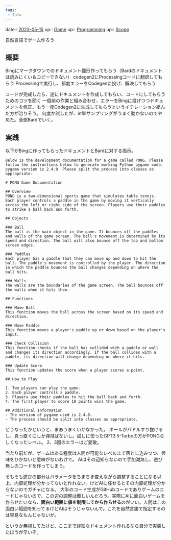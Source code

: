 ```yaml
---
tags:
 - Info
---
```


date:: [2023-05-15](/Daily_Note/2023-05-15.md)
up:: [Game](../Bar/Novel/Topics/Game.md)
up:: [Programming](../Bar/Program/Programming.md)
up:: [Scope](../Bar/Novel/Topics/Scope.md)

自然言語でゲーム作ろう

## 概要
Bingにマークダウンでのドキュメント雛形作ってもらう（Bardのドキュメントは読みにくい＆コピーできない）
codegen2にProcessingコードに翻訳してもらう
Processingで実行し、都度エラーをCodegenに投げ、解決してもらう

コードが完成したら、逆にドキュメントを作成してもらい、コードにしてもらうためのコツを聞く
	一個前の作業と組み合わせ、エラーをBingに投げつつドキュメントを修正、もう一度Codegen2に生成してもらうというイテレーション組んだ方が治りそう。
	何度か試したが、infillサンプリングがうまく動かないのでやめた。全部Bardでいく。

## 実践
以下がBingに作ってもらったドキュメントとBardに対する指示。

```
Below is the development documentation for a game called PONG. Please follow the instructions below to generate working Python pygame code. pygame version is 2.4.0. Please split the process into classes as appropriate.

# PONG Game Documentation

## Overview
PONG is a two-dimensional sports game that simulates table tennis. Each player controls a paddle in the game by moving it vertically across the left or right side of the screen. Players use their paddles to strike a ball back and forth.

## Objects

### Ball
The ball is the main object in the game. It bounces off the paddles and walls of the game screen. The ball's movement is determined by its speed and direction. The ball will also bounce off the top and bottom screen edges.

### Paddles
Each player has a paddle that they can move up and down to hit the ball. The paddle's movement is controlled by the player. The direction in which the paddle bounces the ball changes depending on where the ball hits.

### Walls
The walls are the boundaries of the game screen. The ball bounces off the walls when it hits them.

## Functions

### Move Ball
This function moves the ball across the screen based on its speed and direction.

### Move Paddle
This function moves a player's paddle up or down based on the player's input.

### Check Collision
This function checks if the ball has collided with a paddle or wall and changes its direction accordingly. If the ball collides with a paddle, its direction will change depending on where it hits.

### Update Score
This function updates the score when a player scores a point.

## How to Play

1. Two players can play the game.
2. Each player controls a paddle.
3. Players use their paddles to hit the ball back and forth.
4. The first player to score 10 points wins the game.

## Additional Information
- The version of pygame used is 2.4.0.
- The process should be split into classes as appropriate.
```

どうなったかというと、まあうまくいかなかった。
ボールがパドルすり抜けるし、真っ直ぐにしか弾飛ばないし。試しに使ったGPT3.5-Turboの方がPONGらしくなったレベル。
2、3回のエラーはご愛敬。

当たり前だが、ゲームはある程度は人間が可能なレベルまで落とし込みつつ、興味をひかないと意味がないわけで。
AIはその辺知らないので手加減無し、遊び無しのコードを作ってしまう。

そもそも遊びの部分はパラメータをちまちま変えながら調整することになる以上、内部処理が分かってないと作れない。けどAIに任せるとその内部処理が分からないのでガチャになる。
大半のコード生成がGitHubコードでありゲームのコードじゃないので、この辺の調整は難しいんだろう。実際にAIに面白いゲームを作らせたいなら、**面白い範囲に値を制限してから作らせる**のがいい。人間はこの面白い範囲を知ってるけどAIはそうじゃないんで。これを自然言語で指定するのは容易なもんじゃないが。


というか無視してたけど、ここまで詳細なドキュメント作れるなら自分で実装したほうが早いぞ。